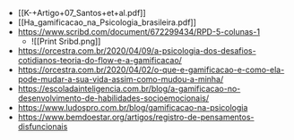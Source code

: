 - [[K-+Artigo+07_Santos+et+al.pdf]]
- [[Ha_gamificacao_na_Psicologia_brasileira.pdf]]
- https://www.scribd.com/document/672299434/RPD-5-colunas-1
	- ![[Print Sribd.png]]
- https://orcestra.com.br/2020/04/09/a-psicologia-dos-desafios-cotidianos-teoria-do-flow-e-a-gamificacao/
- https://orcestra.com.br/2020/04/02/o-que-e-gamificacao-e-como-ela-pode-mudar-a-sua-vida-assim-como-mudou-a-minha/
- https://escoladainteligencia.com.br/blog/a-gamificacao-no-desenvolvimento-de-habilidades-socioemocionais/
- https://www.ludospro.com.br/blog/gamificacao-na-psicologia
- https://www.bemdoestar.org/artigos/registro-de-pensamentos-disfuncionais